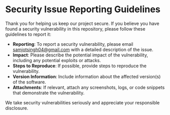 # Security Issue Reporting Guidelines

Thank you for helping us keep our project secure. If you believe you have found a security vulnerability in this repository, please follow these guidelines to report it:

- **Reporting**: To report a security vulnerability, please email samjotsingh04@gmail.com with a detailed description of the issue.
- **Impact**: Please describe the potential impact of the vulnerability, including any potential exploits or attacks.
- **Steps to Reproduce**: If possible, provide steps to reproduce the vulnerability.
- **Version Information**: Include information about the affected version(s) of the software.
- **Attachments**: If relevant, attach any screenshots, logs, or code snippets that demonstrate the vulnerability.

We take security vulnerabilities seriously and appreciate your responsible disclosure.
